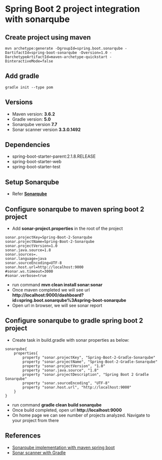 # Spring Boot 2 project integration with sonarqube

## Create project using maven
```
mvn archetype:generate -DgroupId=spring.boot.sonarqube -DartifactId=spring-boot-sonarqube -Dversion=1.0 -DarchetypeArtifactId=maven-archetype-quickstart -DinteractiveMode=false
```

## Add gradle
```
gradle init --type pom
```

## Versions
* Maven version: **3.6.2**
* Gradle version: **5.0**
* Sonarqube version **7.7**
* Sonar scanner version **3.3.0.1492**

## Dependencies
* spring-boot-starter-parent:2.1.8.RELEASE
* spring-boot-starter-web
* spring-boot-starter-test

## Setup Sonarqube
* Refer **[Sonarqube](https://github.com/avinashbabudonthu/tools/tree/master/sonarqube/setup-with-mysql)**

## Configure sonarqube to maven spring boot 2 project
* Add **sonar-project.properties** in the root of the project
```spring-boot-2-sonar-properties
sonar.projectKey=Spring-Boot-2-Sonarqube
sonar.projectName=Spring-Boot-2-Sonarqube
sonar.projectVersion=1.0
sonar.java.source=1.8
sonar.sources=.
sonar.language=java
sonar.sourceEncoding=UTF-8
sonar.host.url=http://localhost:9000
#sonar.ws.timeout=3000
#sonar.verbose=true
```
* run command **mvn clean install sonar:sonar**
* Once maven completed we will see url **http://localhost:9000/dashboard?id=spring.boot.sonarqube%3Aspring-boot-sonarqube**
* Open url in browser, we will see sonar report

## Configure sonarqube to gradle spring boot 2 project
* Create task in build.gradle with sonar properties as below:
``` sonarqube properties
sonarqube{
    properties{
        property "sonar.projectKey", "Spring-Boot-2-Gradle-Sonarqube"
        property "sonar.projectName", "Spring-Boot-2-Gradle-Sonarqube"
        property "sonar.projectVersion", "1.0"
        property "sonar.java.source", "1.8"
        property "sonar.projectDescription", "Spring Boot 2 Gradle Sonarqube"
        property "sonar.sourceEncoding", "UTF-8"
        property "sonar.host.url", "http://localhost:9000"
    }
}
```
* run command **gradle clean build sonarqube**
* Once build completed, open url **http://localhost:9000**
* On home page we can see number of projects analyzed. Navigate to your project from there

## References
* [Sonarqube implementation with maven spring boot](https://www.oodlestechnologies.com/blogs/SonarQube-implementation-with-maven-spring-boot/)
* [Sonar scanner with Gradle](https://docs.sonarqube.org/latest/analysis/scan/sonarscanner-for-gradle/)
